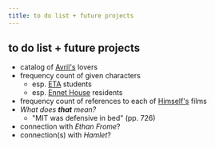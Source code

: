 ```yaml
---
title: to do list + future projects
---
```


to do list + future projects
----------------------------

* catalog of [Avril's](/infinite-notes/characters/Avril) lovers
* frequency count of given characters
  * esp. [ETA](/infinite-notes/places/ETA) students
  * esp. [Ennet House](/infinite-notes/places/Ennet_House) residents
* frequency count of references to each of [Himself's](/infinite-notes/characters/Himself) films
* *What does **that** mean?*
  * "MIT was defensive in bed" (pp. 726)
* connection with *Ethan Frome*?
* connection(s) with *Hamlet*?
